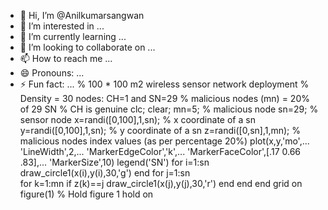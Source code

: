 - 👋 Hi, I’m @Anilkumarsangwan
- 👀 I’m interested in ...
- 🌱 I’m currently learning ...
- 💞️ I’m looking to collaborate on ...
- 📫 How to reach me ...
- 😄 Pronouns: ...
- ⚡ Fun fact: ...
% 100 * 100 m2 wireless sensor network deployment
% Density = 30 nodes: CH=1 and SN=29
% malicious nodes (mn) = 20% of 29 SN
% CH is genuine
clc;
clear; 
mn=5; % malicious node
sn=29; % sensor node
x=randi([0,100],1,sn); % x coordinate of a sn
y=randi([0,100],1,sn); % y coordinate of a sn
z=randi([0,sn],1,mn); % malicious nodes index values (as per percentage 20%)
plot(x,y,'mo',...
    'LineWidth',2,...
    'MarkerEdgeColor','k',...
    'MarkerFaceColor',[.17 0.66 .83],...
    'MarkerSize',10)
legend('SN')
for i=1:sn  
      draw_circle1(x(i),y(i),30,'g') 
end
for j=1:sn     
    for k=1:mn
    if z(k)==j
    draw_circle1(x(j),y(j),30,'r')
    end
    end 
end
grid on
figure(1) % Hold figure 1
hold on
<!---
Anilkumarsangwan/Anilkumarsangwan is a ✨ special ✨ repository because its `README.md` (this file) appears on your GitHub profile.
You can click the Preview link to take a look at your changes.
--->

